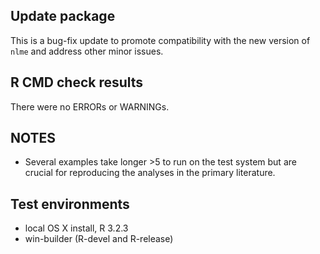 ## Update package
This is a bug-fix update to promote compatibility with the new version of `nlme` and address other minor issues.

## R CMD check results
There were no ERRORs or WARNINGs. 

## NOTES 

* Several examples take longer >5 to run on the test system but are crucial for reproducing the analyses in the primary literature.

## Test environments
* local OS X install, R 3.2.3
* win-builder (R-devel and R-release)